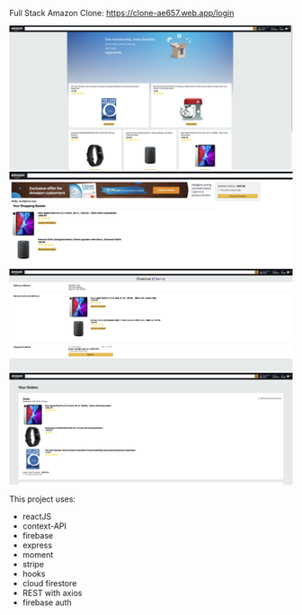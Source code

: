 Full Stack Amazon Clone: https://clone-ae657.web.app/login

![Homepage](./images/homePage.png)
![Basket](./images/Basket.png)
![Checkout](./images/Checkout.png)
![Previous Orders](./images/previousOrders.png)


This project uses: 
- reactJS
- context-API
- firebase
- express
- moment
- stripe
- hooks
- cloud firestore
- REST with axios
- firebase auth